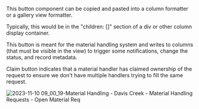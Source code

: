 This button component can be copied and pasted into a column formatter or a gallery view formatter. 

Typically, this would be in the "children: []" section of a div or other column display container.

This button is meant for the material handling system and writes to columns (that must be visible in the view) to trigger some notifications, change the status, and record metadata.

Claim button indicates that a material handler has claimed ownership of the request to ensure we don't have multiple handlers trying to fill the same request.


![2023-11-10 09_00_19-Material Handling - Davis Creek - Material Handling Requests - Open Material Req](https://github.com/aolson28/Microsoft-List-and-Power-Automate/assets/123501344/988f666e-e431-468f-82ec-2c6ef20d9e38)
